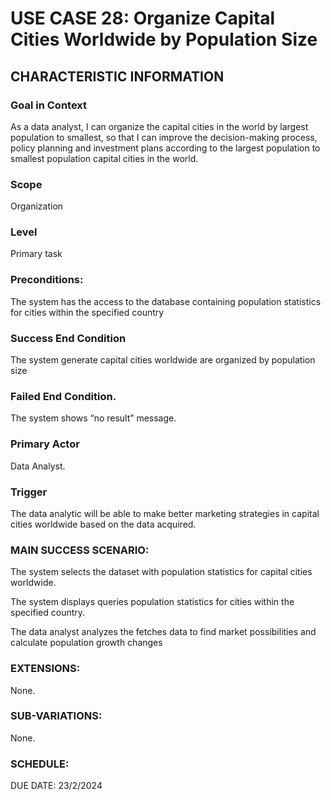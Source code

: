 # USE CASE 28: Organize Capital Cities Worldwide by Population Size
## CHARACTERISTIC INFORMATION
### Goal in Context
As a data analyst, I can organize the capital cities in the world by largest population to smallest, so that I can improve the decision-making process, policy planning and investment plans according to the largest population to smallest population capital cities in the world.
### Scope
Organization 
### Level
Primary task
### Preconditions:
The system has the access to the database containing population statistics for cities within the specified country 
### Success End Condition
The system generate capital cities worldwide are organized by population size
### Failed End Condition.
The system shows “no result” message.
### Primary Actor
Data Analyst.
### Trigger
The data analytic will be able to make better marketing strategies in capital cities worldwide based on the data acquired.
### MAIN SUCCESS SCENARIO:
The system selects the dataset with population statistics for capital cities worldwide.

The system displays queries population statistics for cities within the specified country.

The data analyst analyzes the fetches data to find market possibilities and calculate population growth changes 
### EXTENSIONS: 
None.
### SUB-VARIATIONS: 
None.
### SCHEDULE:
DUE DATE: 23/2/2024
